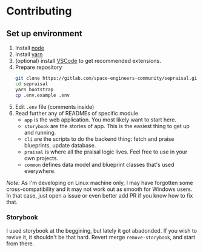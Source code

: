 Contributing
================================================================================




Set up environment
--------------------------------------------------------------------------------

1. Install [node](http://nodejs.org)
2. Install [yarn](http://yarnpkg.com)
3. (optional) install [VSCode](https://code.visualstudio.com/Download) to get recommended extensions.
4. Prepare repository
    ```sh
    git clone https://gitlab.com/space-engineers-community/sepraisal.git
    cd sepraisal
    yarn bootstrap
    cp .env.example .env
    ```
5. Edit `.env` file (comments inside)
6. Read further any of READMEs of specific module
    - `app` is the web application. You most likely want to start here.
    - `storybook` are the stories of app. This is the easiest thing to get up and running.
    - `cli` are the scripts to do the backend thing: fetch and praise blueprints, update database.
    - `praisal` is where all the praisal logic lives. Feel free to use in your own projects.
    - `common` defines data model and blueprint classes that's used everywhere.


*Note:* As I'm developing on Linux machine only, I may have forgotten some cross-compatibility and it may not work out as smooth for Windows users. In that case, just open a issue or even better add PR if you know how to fix that.

### Storybook

I used storybook at the beggining, but lately it got abadonded.
If you wish to revive it, it shouldn't be that hard.
Revert merge `remove-storybook`, and start from there.
